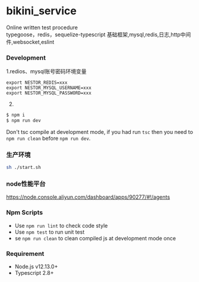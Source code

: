 # bikini_service
Online written test procedure  
typegoose，redis，sequelize-typescript
基础框架,mysql,redis,日志,http中间件,websocket,eslint

### Development

1.redios、mysql账号密码环境变量
```
export NESTOR_REDIS=xxx
export NESTOR_MYSQL_USERNAME=xxx
export NESTOR_MYSQL_PASSWORD=xxx
```

2.
```bash
$ npm i
$ npm run dev
```

Don't tsc compile at development mode, if you had run `tsc` then you need to `npm run clean` before `npm run dev`.

### 生产环境

```bash
sh ./start.sh
```
### node性能平台
https://node.console.aliyun.com/dashboard/apps/90277/#!/agents
### Npm Scripts

- Use `npm run lint` to check code style
- Use `npm test` to run unit test
- se `npm run clean` to clean compiled js at development mode once

### Requirement

- Node.js v12.13.0+
- Typescript 2.8+
